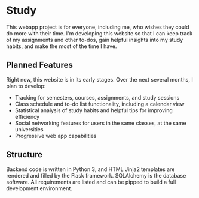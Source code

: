 # Study
This webapp project is for everyone, including me, who wishes they could do more with their time. I'm developing this website so that I can keep track of my assignments and other to-dos, gain helpful insights into my study habits, and make the most of the time I have.

## Planned Features
Right now, this website is in its early stages. Over the next several months, I plan to develop:
- Tracking for semesters, courses, assignments, and study sessions
- Class schedule and to-do list functionality, including a calendar view
- Statistical analysis of study habits and helpful tips for improving efficiency
- Social networking features for users in the same classes, at the same universities
- Progressive web app capabilities

## Structure
Backend code is written in Python 3, and HTML Jinja2 templates are rendered and filled by the Flask framework. SQLAlchemy is the database software. All requirements are listed and can be pipped to build a full development environment.
